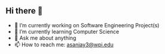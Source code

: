 ## Hi there 👋

- 🔭 I’m currently working on Software Engineering Project(s)
- 🌱 I’m currently learning Computer Science
- 💬 Ask me about anything
- 📫 How to reach me: asanjay3@wpi.edu


